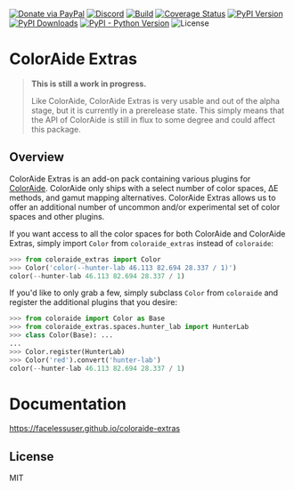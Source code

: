 [![Donate via PayPal][donate-image]][donate-link]
[![Discord][discord-image]][discord-link]
[![Build][github-ci-image]][github-ci-link]
[![Coverage Status][codecov-image]][codecov-link]
[![PyPI Version][pypi-image]][pypi-link]
[![PyPI Downloads][pypi-down]][pypi-link]
[![PyPI - Python Version][python-image]][pypi-link]
![License][license-image-mit]

# ColorAide Extras

> **This is still a work in progress.**
>
> Like ColorAide, ColorAide Extras is very usable and out of the alpha stage, but it is currently in a prerelease state.
> This simply means that the API of ColorAide is still in flux to some degree and could affect this package.

## Overview

ColorAide Extras is an add-on pack containing various plugins for [ColorAide](https://github.com/facelessuser/coloraide).
ColorAide only ships with a select number of color spaces, ∆E methods, and gamut mapping alternatives. ColorAide Extras
allows us to offer an additional number of uncommon and/or experimental set of color spaces and other plugins.

If you want access to all the color spaces for both ColorAide and ColorAide Extras, simply import `Color` from
`coloraide_extras` instead of `coloraide`:

```python
>>> from coloraide_extras import Color
>>> Color('color(--hunter-lab 46.113 82.694 28.337 / 1)')
color(--hunter-lab 46.113 82.694 28.337 / 1)
```

If you'd like to only grab a few, simply subclass `Color` from `coloraide` and register the additional plugins that you
desire:

```python
>>> from coloraide import Color as Base
>>> from coloraide_extras.spaces.hunter_lab import HunterLab
>>> class Color(Base): ...
... 
>>> Color.register(HunterLab)
>>> Color('red').convert('hunter-lab')
color(--hunter-lab 46.113 82.694 28.337 / 1)
```

# Documentation

https://facelessuser.github.io/coloraide-extras

## License

MIT

[github-ci-image]: https://github.com/facelessuser/coloraide-extras/workflows/build/badge.svg?branch=main&event=push
[github-ci-link]: https://github.com/facelessuser/coloraide-extras/actions?query=workflow%3Abuild+branch%3Amaster
[discord-image]: https://img.shields.io/discord/678289859768745989?logo=discord&logoColor=aaaaaa&color=mediumpurple&labelColor=333333
[discord-link]:https://discord.gg/TWs8Tgr
[codecov-image]: https://img.shields.io/codecov/c/github/facelessuser/coloraide-extras/main.svg?logo=codecov&logoColor=aaaaaa&labelColor=333333
[codecov-link]: https://codecov.io/github/facelessuser/coloraide-extras
[pypi-image]: https://img.shields.io/pypi/v/coloraide-extras.svg?logo=pypi&logoColor=aaaaaa&labelColor=333333
[pypi-down]: https://img.shields.io/pypi/dm/coloraide-extras.svg?logo=pypi&logoColor=aaaaaa&labelColor=333333
[pypi-link]: https://pypi.python.org/pypi/coloraide-extras
[python-image]: https://img.shields.io/pypi/pyversions/coloraide_extras?logo=python&logoColor=aaaaaa&labelColor=333333
[license-image-mit]: https://img.shields.io/badge/license-MIT-blue.svg?labelColor=333333
[donate-image]: https://img.shields.io/badge/Donate-PayPal-3fabd1?logo=paypal
[donate-link]: https://www.paypal.me/facelessuser
